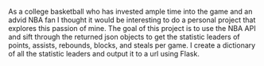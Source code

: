 As a college basketball who has invested ample time into the game and an advid NBA fan I thought it would be interesting to do a personal project that explores this passion of mine. The goal of this project is to use the NBA API and sift through the returned json objects to get the statistic leaders of points, assists, rebounds, blocks, and steals per game. I create a dictionary of all the statistic leaders and output it to a url using Flask. 
